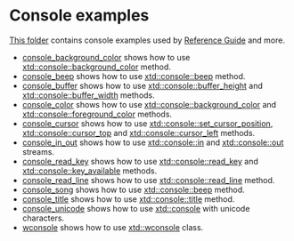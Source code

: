 # Console examples

[This folder](.) contains console examples used by [Reference Guide](https://codedocs.xyz/gammasoft71/xtd/) and more.

* [console_background_color](console_background_color/README.md) shows how to use [xtd::console::background_color](../../../src/xtd.core/include/xtd/basic_console.h) method.
* [console_beep](console_beep/README.md) shows how to use [xtd::console::beep](../../../src/xtd.core/include/xtd/basic_console.h) method.
* [console_buffer](console_buffer/README.md) shows how to use [xtd::console::buffer_height](../../../src/xtd.core/include/xtd/basic_console.h) and [xtd::console::buffer_width](../../../src/xtd.core/include/xtd/basic_console.h) methods.
* [console_color](console_color/README.md) shows how to use [xtd::console::background_color](../../../src/xtd.core/include/xtd/basic_console.h) and [xtd::console::foreground_color](../../../src/xtd.core/include/xtd/basic_console.h) methods.
* [console_cursor](console_cursor/README.md) shows how to use [xtd::console::set_cursor_position](../../../src/xtd.core/include/xtd/basic_console.h), [xtd::console::cursor_top](../../../src/xtd.core/include/xtd/basic_console.h) and [xtd::console::cursor_left](../../../src/xtd.core/include/xtd/basic_console.h) methods.
* [console_in_out](console_in_out/README.md) shows how to use [xtd::console::in](../../../src/xtd.core/include/xtd/basic_console.h) and [xtd::console::out](../../../src/xtd.core/include/xtd/basic_console.h) streams.
* [console_read_key](console_read_key/README.md) shows how to use [xtd::console::read_key](../../../src/xtd.core/include/xtd/basic_console.h) and [xtd::console::key_available](../../../src/xtd.core/include/xtd/basic_console.h) methods.
* [console_read_line](console_read_line/README.md) shows how to use [xtd::console::read_line](../../../src/xtd.core/include/xtd/basic_console.h) method.
* [console_song](console_song/README.md) shows how to use [xtd::console::beep](../../../src/xtd.core/include/xtd/basic_console.h) method.
* [console_title](console_title/README.md) shows how to use [xtd::console::title](../../../src/xtd.core/include/xtd/basic_console.h) method.
* [console_unicode](console_title/README.md) shows how to use [xtd::console](../../../src/xtd.core/include/xtd/basic_console.h) with unicode characters.
* [wconsole](wconsole/README.md) shows how to use [xtd::wconsole](../../../src/xtd.core/include/xtd/basic_console.h) class.
